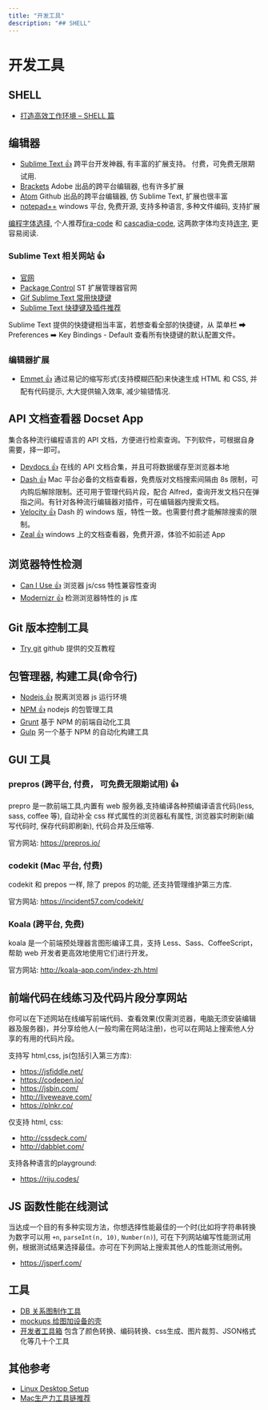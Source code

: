 ```yaml
---
title: "开发工具"
description: "## SHELL"
---
```


# 开发工具

## SHELL

- [打造高效工作环境 – SHELL 篇](https://coolshell.cn/articles/19219.html)

## 编辑器

- [Sublime Text :thumbsup:](https://www.sublimetext.com/3) 跨平台开发神器, 有丰富的扩展支持。 付费，可免费无限期试用.
- [Brackets](http://brackets.io/) Adobe 出品的跨平台编辑器, 也有许多扩展
- [Atom](https://atom.io/) Github 出品的跨平台编辑器, 仿 Sublime Text, 扩展也很丰富
- [notepad++](http://notepad-plus-plus.org/zh/) windows 平台, 免费开源, 支持多种语言, 多种文件编码, 支持扩展

[编程字体选择](https://coding-fonts.css-tricks.com/), 个人推荐[fira-code](https://coding-fonts.css-tricks.com/fonts/fira-code/?language=js) 和 [cascadia-code](https://coding-fonts.css-tricks.com/fonts/cascadia-code/?language=js), 这两款字体均支持[连字](https://blog.evecalm.com/2020/05/about-font-and-character.html), 更容易阅读.

### Sublime Text 相关网站 :thumbsup:

- [官网](https://www.sublimetext.com/3)
- [Package Control](https://packagecontrol.io/) ST 扩展管理器官网
- [Gif Sublime Text 常用快捷键](http://blog.jobbole.com/82527/)
- [Sublime Text 快捷键及插件推荐](http://www.daqianduan.com/4820.html)

Sublime Text 提供的快捷键相当丰富，若想查看全部的快捷键，从 菜单栏 ➡ Preferences ➡️ Key Bindings - Default 查看所有快捷键的默认配置文件。

### 编辑器扩展

- [Emmet :thumbsup:](http://emmet.io/) 通过易记的缩写形式(支持模糊匹配)来快速生成 HTML 和 CSS, 并配有代码提示, 大大提供输入效率, 减少输错情况.

## API 文档查看器 Docset App

集合各种流行编程语言的 API 文档，方便进行检索查询。下列软件，可根据自身需要，择一即可。

- [Devdocs :thumbsup:](https://devdocs.io/) 在线的 API 文档合集，并且可将数据缓存至浏览器本地
- [Dash :thumbsup:](https://kapeli.com/dash) Mac 平台必备的文档查看器，免费版对文档搜索间隔由 8s 限制，可内购后解除限制。还可用于管理代码片段，配合 Alfred，查询开发文档只在弹指之间。有针对各种流行编辑器对插件，可在编辑器内搜索文档。
- [Velocity :thumbsup:](http://velocity.silverlakesoftware.com/) Dash 的 windows 版，特性一致。也需要付费才能解除搜索的限制。
- [Zeal :thumbsup:](https://zealdocs.org/) windows 上的文档查看器，免费开源，体验不如前述 App

## 浏览器特性检测

- [Can I Use :thumbsup:](http://caniuse.com/) 浏览器 js/css 特性兼容性查询
- [Modernizr :thumbsup:](https://modernizr.com/) 检测浏览器特性的 js 库

## Git 版本控制工具

- [Try git](https://try.github.io/) github 提供的交互教程

## 包管理器, 构建工具(命令行)

- [Nodejs :thumbsup:](http://nodejs.org) 脱离浏览器 js 运行环境
- [NPM :thumbsup:](http://npmjs.org) nodejs 的包管理工具
- [Grunt](http://gruntjs.com) 基于 NPM 的前端自动化工具
- [Gulp](http://gulpjs.com/) 另一个基于 NPM 的自动化构建工具

## GUI 工具

### prepros (跨平台, 付费， 可免费无限期试用) :thumbsup:

prepro 是一款前端工具,内置有 web 服务器,支持编译各种预编译语言代码(less, sass, coffee 等), 自动补全 css 样式属性的浏览器私有属性, 浏览器实时刷新(编写代码时, 保存代码即刷新), 代码合并及压缩等.

官方网站: <https://prepros.io/>

### codekit (Mac 平台, 付费)

codekit 和 prepos 一样, 除了 prepos 的功能, 还支持管理维护第三方库.

官方网站: <https://incident57.com/codekit/>

### Koala (跨平台, 免费)

koala 是一个前端预处理器言图形编译工具，支持 Less、Sass、CoffeeScript，帮助 web 开发者更高效地使用它们进行开发。

官方网站: <http://koala-app.com/index-zh.html>

## 前端代码在线练习及代码片段分享网站

你可以在下述网站在线编写前端代码、查看效果(仅需浏览器，电脑无须安装编辑器及服务器)，并分享给他人(一般均需在网站注册)，也可以在网站上搜索他人分享的有用的代码片段。

支持写 html,css, js(包括引入第三方库):

- <https://jsfiddle.net/>
- <https://codepen.io/>
- <https://jsbin.com/>
- <http://liveweave.com/>
- <https://plnkr.co/>

仅支持 html, css:

- <http://cssdeck.com/>
- <http://dabblet.com/>

支持各种语言的playground:
- <https://riju.codes/>

## JS 函数性能在线测试

当达成一个目的有多种实现方法，你想选择性能最佳的一个时(比如将字符串转换为数字可以用 `+n`, `parseInt(n, 10)`, `Number(n)`), 可在下列网站编写性能测试用例，根据测试结果选择最佳。亦可在下列网站上搜索其他人的性能测试用例。

- <https://jsperf.com/>

## 工具

- [DB 关系图制作工具](https://dbdiagram.io/home)
- [mockups 给图加设备的壳](https://deviceshots.com/)
- [开发者工具箱](https://10015.io/) 包含了颜色转换、编码转换、css生成、图片裁剪、JSON格式化等几十个工具

## 其他参考

- [Linux Desktop Setup](https://hookrace.net/blog/linux-desktop-setup/)
- [Mac生产力工具链推荐](https://github.com/Louiszhai/tool)
